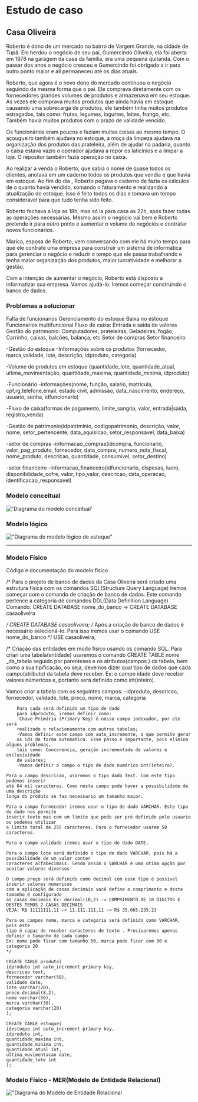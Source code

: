 # Estudo de caso
## Casa Oliveira

Roberto é dono de um mercado no bairro de Vargem Grande, na cidade de Tupã. Ele herdou o negócio de seu pai, Gumercindo Oliveira, ela foi aberta em 1978 na garagem da casa da família, era uma pequena quitanda. Com o passar dos anos o negócio cresceu e Gumercindo foi obrigado a ir para outro ponto maior e ali permaneceu até os dias atuais.

Roberto, que agora é o novo dono do mercado continuou o negócio seguindo da mesma forma que o pai. Ele comprava diretamente com os fornecedores grandes volumes de produtos e armazenava em seu estoque. As vezes ele comprava muitos produtos que ainda havia em estoque causando uma sobrecarga de produtos, ele também tinha muitos produtos estragados, tais como: frutas, legumes, iogurtes, leites, frango, etc. Também havia muitos produtos com o prazo de validade vencido.

Os funcionários eram poucos e faziam muitas coisas ao mesmo tempo. O açougueiro também ajudava no estoque, a moça da limpeza ajudava na organização dos produtos das prateleira, além de ajudar na padaria, quanto o caixa estava vazio o operador ajudava a repor os laticínios e a limpar a loja. O repositor também fazia operação no caixa.

Ao realizar a venda o Roberto, que sabia o nome de quase todos os clientes, anotava em um caderno todos os produtos que vendia e que havia em estoque. Ao fim do dia , Roberto pegava o caderno de fazia os cálculos de o quanto havia vendido, somando o faturamento e realizando a atualização do estoque. Isso é feito todos os dias e tomava um tempo considerável para que tudo tenha sido feito.

Roberto fechava a loja as 18h, mas só ia para casa as 22h, após fazer todas as operações necessárias. Mesmo assim o negócio vai bem e Roberto pretende ir para outro ponto e aumentar o volume de negócios e contratar novos funcionários.

Marica, esposa de Roberto, vem conversando com ele há muito tempo para que ele contrate uma empresa para construir um sistema de informática para gerenciar o negócio e reduzir o tempo que ele passa trabalhando e tenha maior organização dos produtos, maior lucratividade e melhorar a gestão.

Com a intenção de aumentar o negócio, Roberto está disposto a informatizar sua empresa. Vamos ajudá-lo. Iremos começar construindo o banco de dados.




### Problemas a solucionar

Falta de funcionarios
Gerenciamento do estoque
Baixa no estoque
Funcionarios multifuncional
Fluxo de caixa: Entrada e saida de valores
Gestão do patrimonio: Computadores, prateleiras, Geladeiras, fogão, Carrinho, caixas, balcões, balança, etc
Setor de compras
Setor financeiro


-Gestão do estoque
-Informações sobre os produtos (fornecedor, marca,validade, lote, descrição, idproduto, categoria)

-Volume de produtos em estoque (quantidade_lote, quantidade_atual,      ultima_movimentação, quantidade_maxima, quantidade_minima, idproduto)


-Funcionário
-informações(nome, função, salario, matricula, cpf,rg,telefone,email, estado civil, admissão, data_nascimento, endereço, usuario, senha, idfuncionario)
				    

-Fluxo de caixa(formas de pagamento, limite_sangria, valor, entrada|saida, registro_venda)

-Gestão de patrimonio(idpatriminio, codigopatrimonio, descrição, valor, nome,  setor_pertencente, data_aquisicao, setor_responsavel, data_baixa)
 
	
	

-setor de compras
-informacao_compras(idcompra, funcionario, valor_pag_produto, fornecedor, data_compra, numero_nota_fiscal, nome_produto, descricao, quantidade,     consumivel, setor_destino)				    


-setor financeiro
-informacao_financeiro(idfuncionario, dispesas, lucro, disponibilidade_cofre, valor, tipo_valor, descricao, data_operacao, identificacao_responsavel)

### Modelo conceitual

!['Diagrama do modelo conceitual'](./mapa%20.png)


### Modelo lógico

!["Diagrama do modelo lógico de estoque"](./tabela.png)


---
### Modelo Físico

Código e documentação do modelo fisico

/*
Para o projeto de banco de dados da Casa Oliveira será criado
uma estrutura física com os comandos SQL(Structure Query Language)
Iremos começar com o comando de criação de banco de dados. Este
comando pertence a categoria de comandos DDL(Data Definition Language)
Comando:
	CREATE DATABASE nome_do_banco -> CREATE DATABASE casaoliveira
    
*/
CREATE DATABASE casaoliveira; 
/*
Após a criação do banco de dados é necessário selecioná-lo. Para isso
iremos usar o comando USE nome_do_banco 
*/
USE casaoliveira;

/*
Criação das entidades em modo fisico usando os comando SQL.
Para criari uma tabela(entidade) usaremos o comando
CREATE TABLE nome _da_tabela seguido por parenteses e os 
atributos(campos ) da tabela, bem como a sua tipificação, ou seja,
devemos dizer qual tipo de dados que cada campo(atributo) da tabela
deve receber. Ex: o campo idade deve receber valores 
númericos e, portanto será definido como int(inteiro).

Vamos criar a tabela com os seguintes campos:
	-idproduto, descricao, fornecedor, validade, lote, preco, nome, marca, categoria
``` 
	Para cada será definido um tipo de dado
    para idproduto, iremos definir como: 
	-Chave-Primária (Primary Key) é nosso campo indexador, por ele será
    realizado o relacionamento com outras tabelas;
    -Vamos definir este campo com auto_incremente, o que permite gerar
    os ids de forma automatica. Esse passo é importante, pois elimina alguns problemas, 
    tais como: Concorencia, geração incrementada de valores e exclusividade
    de valores;
	-Vamos definir o campo o tipo de dado numérico int(inteiro).
```     
```   
Para o campo descricao, usaremos o tipo dado Text. Com este tipo podemos inserir
até 64 mil caracteres. Como neste campo pode haver a possibilidade de uma descrição 
longa do produto se faz necessario um tamanho maior.      

Para o campo fornecedor iremos usar o tipo de dado VARCHAR. Este tipo de dado nos permite 
inserir texto mas com um limite que pode ser pré definido pelo usuario ou podemos utilizar 
o limite total de 255 caracteres. Para o fornecedor usarem 50 caracteres.  

Para o campo validade iremos usar o tipo de dado DATE. 

Para o campo lote será definido o tipo de dado VARCHAR, pois há a possibilidade de um valor conter
caracteres alfabecimais. Sendo assim o VARCHAR é uma otima opção por aceitar valores diversos

O campo preço será definido como decimal com esse tipo é possivel inserir valores numericos 
com a aplicação de casas decimais você define o comprimento e deste tamanho é configurado 
as casas decimais Ex: decimal(10,2) -> COMPRIMENTO DE 10 DIGITOS E DESTES TEMOS 2 CASAS DECIMAIS	
VEJA: R$ 11111111,11 -> 11.111.111,11 -> R$ 35.665.235,23

Para os campos nome, marca e categoria será definido como VARCHAR, pois este 
tipo é capaz de receber caracteres de texto . Precisaremos apenas definir o tamanho de cada campo.
Ex: nome pode ficar com tamanho 50, marca pode ficar com 30 e categoria 20
*/
```
```
CREATE TABLE produto(
idproduto int auto_increment primary key,
descricao text, 
fornecedor varchar(50),
validade date,
lote varchar(20),
preco decimal(8,2),
nome varchar(50),
marca varchar(30),
categoria varchar(20)
);
```
```
CREATE TABLE estoque(
idestoque int auto_increment primary key,
idproduto int,
quantidade_maxima int,
quantidade_minima int, 
quantidade_atual int,
ultima_movimentacao date,
quantidade_lote int
);
```

### Modelo Físico - MER(Modelo de Entidade Relacional)

!["Diagrama do Modelo de Entidade Relacional](./modelo_fisico.png)